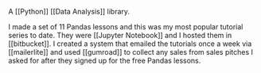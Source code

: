 A [[Python]] [[Data Analysis]] library.

I made a set of 11 Pandas lessons and this was my most popular tutorial series to date. They were [[Jupyter Notebook]] and I hosted them in [[bitbucket]]. I created a system that emailed the tutorials once a week via [[mailerlite]] and used [[gumroad]] to collect any sales from sales pitches I asked for after they signed up for the free Pandas lessons. 